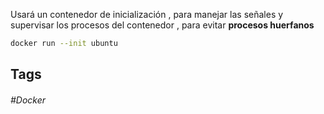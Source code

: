 Usará un contenedor de inicialización , para manejar las señales y supervisar los procesos del contenedor , para evitar **procesos huerfanos**

```bash
docker run --init ubuntu
```
## Tags

###### #Docker
